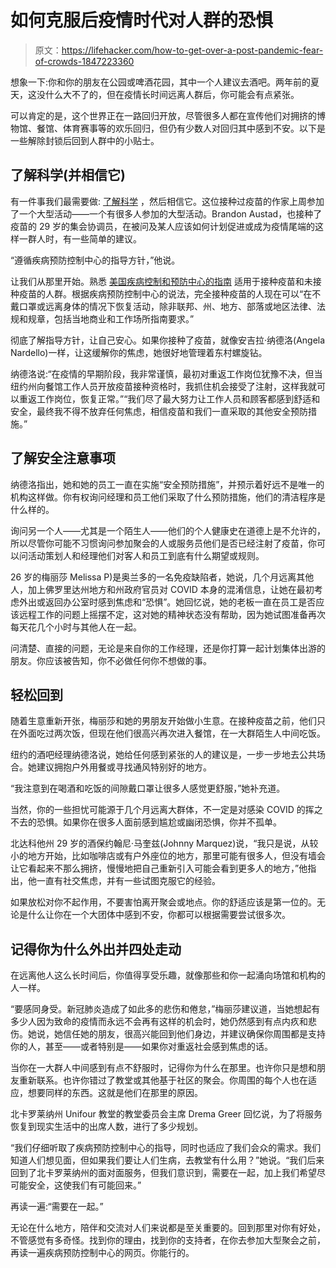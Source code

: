 # 如何克服后疫情时代对人群的恐惧

> 原文：<https://lifehacker.com/how-to-get-over-a-post-pandemic-fear-of-crowds-1847223360>

想象一下:你和你的朋友在公园或啤酒花园，其中一个人建议去酒吧。两年前的夏天，这没什么大不了的，但在疫情长时间远离人群后，你可能会有点紧张。



可以肯定的是，这个世界正在一路回归开放，尽管很多人都在宣传他们对拥挤的博物馆、餐馆、体育赛事等的欢乐回归，但仍有少数人对回归其中感到不安。以下是一些解除封锁后回到人群中的小贴士。

## 了解科学(并相信它)

有一件事我们最需要做: [了解科学](https://lifehacker.com/should-vaccinated-people-mask-up-against-the-delta-vari-1847212949) ，然后相信它。这位接种过疫苗的作家上周参加了一个大型活动——一个有很多人参加的大型活动。Brandon Austad，也接种了疫苗的 29 岁的集会协调员，在被问及某人应该如何计划促进或成为疫情尾端的这样一群人时，有一些简单的建议。

“遵循疾病预防控制中心的指导方针，”他说。

让我们从那里开始。熟悉 [美国疾病控制和预防中心的指南](https://www.cdc.gov/coronavirus/2019-ncov/vaccines/fully-vaccinated-guidance.html) 适用于接种疫苗和未接种疫苗的人群。根据疾病预防控制中心的说法，完全接种疫苗的人现在可以“在不戴口罩或远离身体的情况下恢复活动，除非联邦、州、地方、部落或地区法律、法规和规章，包括当地商业和工作场所指南要求。”

彻底了解指导方针，让自己安心。如果你接种了疫苗，就像安吉拉·纳德洛(Angela Nardello)一样，让这缓解你的焦虑，她很好地管理着东村螺旋钻。

纳德洛说:“在疫情的早期阶段，我非常谨慎，最初对重返工作岗位犹豫不决，但当纽约州向餐馆工作人员开放疫苗接种资格时，我抓住机会接受了注射，这样我就可以重返工作岗位，恢复正常。”“我们尽了最大努力让工作人员和顾客都感到舒适和安全，最终我不得不放弃任何焦虑，相信疫苗和我们一直采取的其他安全预防措施。”

## **了解安全注意事项**

纳德洛指出，她和她的员工一直在实施“安全预防措施”，并预示着好远不是唯一的机构这样做。你有权询问经理和员工他们采取了什么预防措施，他们的清洁程序是什么样的。

询问另一个人——尤其是一个陌生人——他们的个人健康史在道德上是不允许的，所以尽管你可能不习惯询问参加聚会的人或服务员他们是否已经注射了疫苗，你可以问活动策划人和经理他们对客人和员工到底有什么期望或规则。

26 岁的梅丽莎 Melissa P)是奥兰多的一名免疫缺陷者，她说，几个月远离其他人，加上佛罗里达州地方和州政府官员对 COVID 本身的混淆信息，让她在最初考虑外出或返回办公室时感到焦虑和“恐惧”。她回忆说，她的老板一直在员工是否应该远程工作的问题上摇摆不定，这对她的精神状态没有帮助，因为她试图准备再次每天花几个小时与其他人在一起。

问清楚、直接的问题，无论是来自你的工作经理，还是你打算一起计划集体出游的朋友。你应该被告知，你不必做任何你不想做的事。

## **轻松回到**

随着生意重新开张，梅丽莎和她的男朋友开始做小生意。在接种疫苗之前，他们只在外面吃过两次饭，但现在他们很高兴再次进入餐馆，在一大群陌生人中间吃饭。

纽约的酒吧经理纳德洛说，她给任何感到紧张的人的建议是，一步一步地去公共场合。她建议拥抱户外用餐或寻找通风特别好的地方。

“我注意到在喝酒和吃饭的间隙戴口罩让很多人感觉更舒服，”她补充道。

当然，你的一些担忧可能源于几个月远离大群体，不一定是对感染 COVID 的挥之不去的恐惧。如果你在很多人面前感到尴尬或幽闭恐惧，你并不孤单。

北达科他州 29 岁的酒保约翰尼·马奎兹(Johnny Marquez)说，“我只是说，从较小的地方开始，比如咖啡店或有户外座位的地方，那里可能有很多人，但没有墙会让它看起来不那么拥挤，慢慢地把自己重新引入可能会看到更多人的地方，”他指出，他一直有社交焦虑，并有一些试图克服它的经验。

如果放松对你不起作用，不要害怕离开聚会或地点。你的舒适应该是第一位的。无论是什么让你在一个大团体中感到不安，你都可以根据需要尝试很多次。

## **记得你为什么外出并四处走动**

在远离他人这么长时间后，你值得享受乐趣，就像那些和你一起涌向场馆和机构的人一样。

“要感同身受。新冠肺炎造成了如此多的悲伤和倦怠，”梅丽莎建议道，当她想起有多少人因为致命的疫情而永远不会再有这样的机会时，她仍然感到有点内疚和悲伤。她说，她信任她的朋友，很高兴能回到他们身边，并建议确保你周围都是支持你的人，甚至——或者特别是——如果你对重返社会感到焦虑的话。

当你在一大群人中间感到有点不舒服时，记得你为什么在那里。也许你只是想和朋友重新联系。也许你错过了教堂或其他基于社区的聚会。你周围的每个人也在适应，想要同样的东西。这就是他们在那里的原因。

北卡罗莱纳州 Unifour 教堂的教堂委员会主席 Drema Greer 回忆说，为了将服务恢复到现实生活中的出席人数，进行了多少规划。

“我们仔细听取了疾病预防控制中心的指导，同时也适应了我们会众的需求。我们知道人们想见面，但如果我们要让人们生病，去教堂有什么用？”她说。“我们后来回到了北卡罗莱纳州的面对面服务，但我们意识到，需要在一起，加上我们希望尽可能安全，这使我们有可能回来。”

再读一遍:“需要在一起。”

无论在什么地方，陪伴和交流对人们来说都是至关重要的。回到那里对你有好处，不管感觉有多奇怪。找到你的理由，找到你的支持者，在你去参加大型聚会之前，再读一遍疾病预防控制中心的网页。你能行的。